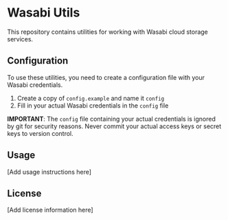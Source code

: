 # Wasabi Utils

This repository contains utilities for working with Wasabi cloud storage services.

## Configuration

To use these utilities, you need to create a configuration file with your Wasabi credentials.

1. Create a copy of `config.example` and name it `config` 
2. Fill in your actual Wasabi credentials in the `config` file

**IMPORTANT**: The `config` file containing your actual credentials is ignored by git for security reasons. Never commit your actual access keys or secret keys to version control.

## Usage

[Add usage instructions here]

## License

[Add license information here]
